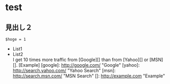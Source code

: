 # test

## 見出し２
`$hoge = 1`
* List1
* List2  
I get 10 times more traffic from [Google][] than from
[Yahoo][] or [MSN][].
[Example]
[google]: http://google.com/        "Google"
[yahoo]:  http://search.yahoo.com/  "Yahoo Search"
[msn]:    http://search.msn.com/    "MSN Search"
[]: http://example.com "Example"
